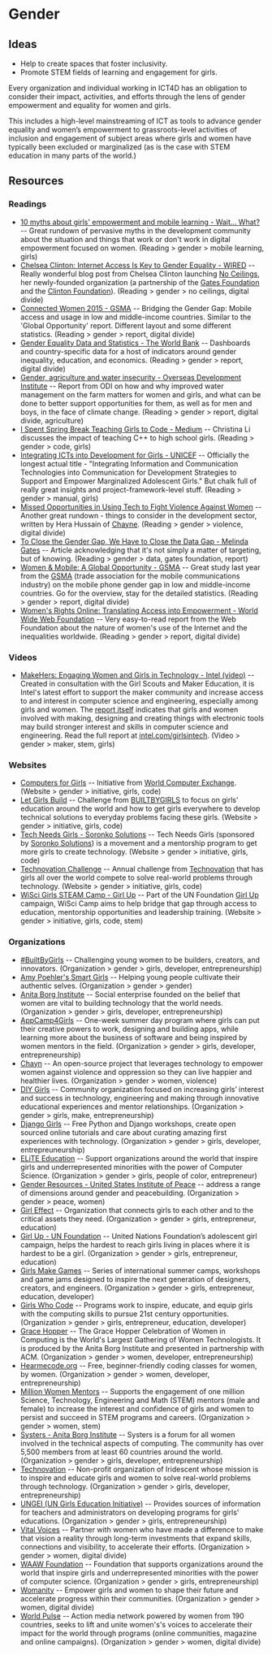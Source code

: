 # Gender

## Ideas

- Help to create spaces that foster inclusivity.
- Promote STEM fields of learning and engagement for girls.

Every organization and individual working in ICT4D has an obligation to consider their impact, activities, and efforts through the lens of gender empowerment and equality for women and girls.

This includes a high-level mainstreaming of ICT as tools to advance gender equality and women’s empowerment to grassroots-level activities of inclusion and engagement of subject areas where girls and women have typically been excluded or marginalized (as is the case with STEM education in many parts of the world.)



## Resources

### Readings

- [10 myths about girls' empowerment and mobile learning - Wait… What?](https://lindaraftree.com/2015/03/11/10-myths-about-girls-empowerment-and-mobile-learning/) -- Great rundown of pervasive myths in the development community about the situation and things that work or don't work in digital empowerment focused on women. (Reading > gender > mobile learning, girls)
- [Chelsea Clinton: Internet Access Is Key to Gender Equality - WIRED](https://wired.com/2015/03/chelsea-clinton-no-ceilings/) -- Really wonderful blog post from Chelsea Clinton launching [No Ceilings](http://noceilings.org/), her newly-founded organization (a partnership of the [Gates Foundation](http://www.gatesfoundation.org/) and the [Clinton Foundation](https://www.clintonfoundation.org/)). (Reading > gender > no ceilings, digital divide)
- [Connected Women 2015 - GSMA](https://gsma.com/mobilefordevelopment/programmes/connected-women/) -- Bridging the Gender Gap: Mobile access and usage in low and middle-income countries. Similar to the 'Global Opportunity' report. Different layout and some different statistics. (Reading > gender > report, digital divide)
- [Gender Equality Data and Statistics - The World Bank](http://datatopics.worldbank.org/gender/) -- Dashboards and country-specific data for a host of indicators around gender inequality, education, and economics. (Reading > gender > report, digital divide)
- [Gender, agriculture and water insecurity - Overseas Development Institute](https://www.odi.org/publications/10355-gender-agriculture-and-water-insecurity) -- Report from ODI on how and why improved water management on the farm matters for women and girls, and what can be done to better support opportunities for them, as well as for men and boys, in the face of climate change. (Reading > gender > report, digital divide, agriculture)
- [I Spent Spring Break Teaching Girls to Code - Medium](https://medium.com/bright/i-spent-spring-break-teaching-girls-to-code-ef14cf2ddf84) -- Christina Li discusses the impact of teaching C++ to high school girls. (Reading > gender > code, girls)
- [Integrating ICTs into Development for Girls - UNICEF](http://unicef.org/cbsc/files/ICTPaper_Web.pdf) -- Officially the longest actual title - "Integrating Information and Communication Technologies into Communication for Development Strategies to Support and Empower Marginalized Adolescent Girls." But chalk full of really great insights and project-framework-level stuff. (Reading > gender > manual, girls)
- [Missed Opportunities in Using Tech to Fight Violence Against Women](https://ictworks.org/2015/08/05/missed-opportunities-in-using-tech-to-fight-violence-against-women/) -- Another great rundown - things to consider in the development sector, written by Hera Hussain of [Chayne](http://chayn.co/). (Reading > gender > violence, digital divide)
- [To Close the Gender Gap, We Have to Close the Data Gap - Melinda Gates](https://medium.com/@melindagates/to-close-the-gender-gap-we-have-to-close-the-data-gap-e6a36a242657#.893ayp4n0) -- Article acknowledging that it's not simply a matter of targeting, but of knowing. (Reading > gender > data, gates foundation, report)
- [Women & Mobile: A Global Opportunity - GSMA](https://gsma.com/mobilefordevelopment/wp-content/uploads/2013/01/GSMA_Women_and_Mobile-A_Global_Opportunity.pdf) -- Great study last year from the [GSMA](http://www.gsma.com/) (trade association for the mobile communications industry) on the mobile phone gender gap in low and middle-income countries. Go for the overview, stay for the detailed statistics. (Reading > gender > report, digital divide)
- [Women's Rights Online: Translating Access into Empowerment - World Wide Web Foundation](https://webfoundation.org/about/research/womens-rights-online-2015/) -- Very easy-to-read report from the Web Foundation about the nature of women's use of the Internet and the inequalities worldwide. (Reading > gender > report, digital divide)



### Videos

- [MakeHers: Engaging Women and Girls in Technology - Intel (video)](https://youtube.com/watch?v=ZDlZocF8aNg) -- Created in consultation with the Girl Scouts and Maker Education, it is Intel's latest effort to support the maker community and increase access to and interest in computer science and engineering, especially among girls and women. The [report itself](https://www-ssl.intel.com/content/www/us/en/technology-in-education/making-her-future.html) indicates that girls and women involved with making, designing and creating things with electronic tools may build stronger interest and skills in computer science and engineering. Read the full report at [intel.com/girlsintech](http://www.intel.com/girlsintech). (Video > gender > maker, stem, girls)



### Websites

- [Computers for Girls](http://www.worldcomputerexchange.org/computers-for-girls) -- Initiative from [World Computer Exchange](http://www.worldcomputerexchange.org/). (Website > gender > initiative, girls, code)
- [Let Girls Build](http://www.builtbygirls.com/letgirlsbuild/) -- Challenge from [BUILTBYGIRLS](http://www.builtbygirls.com/letgirlsbuild/) to focus on girls' education around the world and how to get girls everywhere to develop technical solutions to everyday problems facing these girls. (Website > gender > initiative, girls, code)
- [Tech Needs Girls - Soronko Solutions](http://www.soronkosolutions.com/tng.html) -- Tech Needs Girls (sponsored by [Soronko Solutions](http://www.soronkosolutions.com/)) is a movement and a mentorship program to get more girls to create technology. (Website > gender > initiative, girls, code)
- [Technovation Challenge](http://www.technovationchallenge.org/) -- Annual challenge from [Technovation](http://technovationchallenge.org/) that has girls all over the world compete to solve real-world problems through technology. (Website > gender > initiative, girls, code)
- [WiSci Girls STEAM Camp - Girl Up](https://girlup.org/wisci/) -- Part of the UN Foundation [Girl Up](https://girlup.org/) campaign, WiSci Camp aims to help bridge that gap through access to education, mentorship opportunities and leadership training. (Website > gender > initiative, girls, code, stem)

### Organizations

- [#BuiltByGirls](http://www.builtbygirls.com/) -- Challenging young women to be builders, creators, and innovators. (Organization > gender > girls, developer, entrepreneurship)
- [Amy Poehler's Smart Girls](http://amysmartgirls.com/) -- Helping young people cultivate their authentic selves. (Organization > gender > gender)
- [Anita Borg Institute](http://anitaborg.org/) -- Social enterprise founded on the belief that women are vital to building technology that the world needs. (Organization > gender > girls, developer, entrepreneurship)
- [AppCamp4Girls](http://appcamp4girls.com/) -- One-week summer day program where girls can put their creative powers to work, designing and building apps, while learning more about the business of software and being inspired by women mentors in the field. (Organization > gender > girls, developer, entrepreneurship)
- [Chayn](http://chayn.co/) -- An open-source project that leverages technology to empower women against violence and oppression so they can live happier and healthier lives. (Organization > gender > women, violence)
- [DIY Girls](http://www.diygirls.org/) -- Community organization focused on increasing girls’ interest and success in technology, engineering and making through innovative educational experiences and mentor relationships. (Organization > gender > girls, make, entrepreneurship)
- [Django Girls](https://djangogirls.org/) -- Free Python and Django workshops, create open sourced online tutorials and care about curating amazing first experiences with technology. (Organization > gender > girls, developer, entrepreuneurship)
- [ELiTE Education](http://www.elite-education.org/) -- Support organizations around the world that inspire girls and underrepresented minorities with the power of Computer Science. (Organization > gender > girls, people of color, entrepreneur)
- [Gender Resources - United States Institute of Peace](https://www.usip.org/gender-resources) -- address a range of dimensions around gender and peacebuilding. (Organization > gender > peace, women)
- [Girl Effect](http://www.girleffect.org/) -- Organization that connects girls to each other and to the critical assets they need. (Organization > gender > girls, entrepreneur, education)
- [Girl Up - UN Foundation](https://girlup.org/) -- United Nations Foundation’s adolescent girl campaign, helps the hardest to reach girls living in places where it is hardest to be a girl. (Organization > gender > girls, entrepreneur, education)
- [Girls Make Games](http://girlsmakegames.com/) -- Series of international summer camps, workshops and game jams designed to inspire the next generation of designers, creators, and engineers. (Organization > gender > girls, entrepreneur, education, developer)
- [Girls Who Code](http://girlswhocode.com) -- Programs work to inspire, educate, and equip girls with the computing skills to pursue 21st century opportunities. (Organization > gender > girls, entrepreneur, education, developer)
- [Grace Hopper](http://gracehopper.org/) -- The Grace Hopper Celebration of Women in Computing is the World's Largest Gathering of Women Technologists. It is produced by the Anita Borg Institute and presented in partnership with ACM. (Organization > gender > women, developer, entrepreneurship)
- [Hearmecode.org](http://hearmecode.org) -- Free, beginner-friendly coding classes for women, by women. (Organization > gender > women, developer, entrepreneurship)
- [Million Women Mentors](https://www.millionwomenmentors.org/) -- Supports the engagement of one million Science, Technology, Engineering and Math (STEM) mentors (male and female) to increase the interest and confidence of girls and women to persist and succeed in STEM programs and careers. (Organization > gender > women, stem)
- [Systers - Anita Borg Institute](http://anitaborg.org/get-involved/systers/) -- Systers is a forum for all women involved in the technical aspects of computing. The community has over 5,500 members from at least 60 countries around the world. (Organization > gender > girls, developer, entrepreneurship)
- [Technovation](http://technovationchallenge.org) -- Non-profit organization of Iridescent whose mission is to inspire and educate girls and women to solve real-world problems through technology. (Organization > gender > girls, developer, entrepreneurship)
- [UNGEI (UN Girls Education Initiative)](http://www.ungei.org/) -- Provides sources of information for teachers and administrators on developing programs for girls' educations. (Organization > gender > girls, entrepreneurship)
- [Vital Voices](http://www.vitalvoices.org/) -- Partner with women who have made a difference to make that vision a reality through long-term investments that expand skills, connections and visibility, to accelerate their efforts. (Organization > gender > women, digital divide)
- [WAAW Foundation](http://waawfoundation.org/) -- Foundation that supports organizations around the world that inspire girls and underrepresented minorities with the power of computer science. (Organization > gender > girls, entrepreneurship)
- [Womanity](http://www.womanity.org/) -- Empower girls and women to shape their future and accelerate progress within their communities. (Organization > gender > women, digital divide)
- [World Pulse](http://worldpulse.com/) -- Action media network powered by women from 190 countries, seeks to lift and unite women's's voices to accelerate their impact for the world through programs (online communities, magazine and online campaigns). (Organization > gender > women, digital divide)


